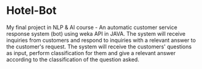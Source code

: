 # Hotel-Bot
My final project in NLP & AI course - An automatic customer service response system (bot) using weka API in JAVA.
The system will receive inquiries from customers and respond to inquiries with a relevant answer to the customer's request. The system will receive the customers' questions as input, perform classification for them and give a relevant answer according to the classification of the question asked.

